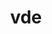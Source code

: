 ---
title: "vde"
layout: cache
categories: [package, develop]
meta: {"compilers": ["apple-clang@16.0.0"], "num_specs": 4, "num_specs_by_stack": {"developer-tools-darwin": 4, "root": 4}, "oss": ["sequoia"], "platforms": ["darwin"], "stacks": ["developer-tools-darwin", "root"], "targets": ["aarch64"], "versions": ["2.3.3"]}
spec_details: [{"compiler": "apple-clang@16.0.0", "hash": "ixqf7qg2qvoibw7nswvoq4s2uyhyngjs", "os": "sequoia", "platform": "darwin", "size": "-", "stacks": ["developer-tools-darwin", "root"], "target": "aarch64", "variants": ["build_system=autotools"], "versions": ["2.3.3"]}, {"compiler": "apple-clang@16.0.0", "hash": "l56miut6ld5x3a4uewu3f2o22nkxmm7l", "os": "sequoia", "platform": "darwin", "size": "-", "stacks": ["developer-tools-darwin", "root"], "target": "aarch64", "variants": ["build_system=autotools"], "versions": ["2.3.3"]}, {"compiler": "apple-clang@16.0.0", "hash": "nfzh6fw23lb2xy4janb3fljdalgj5xi2", "os": "sequoia", "platform": "darwin", "size": "-", "stacks": ["developer-tools-darwin", "root"], "target": "aarch64", "variants": ["build_system=autotools"], "versions": ["2.3.3"]}, {"compiler": "apple-clang@16.0.0", "hash": "xkjjsdzpwqanqjymbdymatd2s7qxk5if", "os": "sequoia", "platform": "darwin", "size": "-", "stacks": ["developer-tools-darwin", "root"], "target": "aarch64", "variants": ["build_system=autotools"], "versions": ["2.3.3"]}]
---